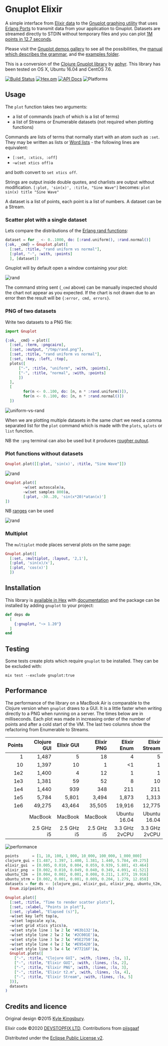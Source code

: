 # Gnuplot Elixir

A simple interface from [Elixir data][7] to the [Gnuplot graphing utility][1] that uses [Erlang Ports][5] to transmit data from your application to Gnuplot. Datasets are streamed directly to STDIN without temporary files and you can plot [1M points in 12.7 seconds](examples/stress.exs).

Please visit the [Gnuplot demos gallery](http://gnuplot.sourceforge.net/demo_5.3/) to see all the possibilities, the [manual which describes the grammar](http://www.gnuplot.info/docs_5.2/Gnuplot_5.2.pdf), and the [examples folder](examples/).

This is a conversion of the [Clojure Gnuplot library][4] by [aphyr][2]. This library has been tested on OS X, Ubuntu 16.04 and CentOS 7.6.

[![Build Status](https://github.com/devstopfix/xml_builder/workflows/mix/badge.svg)](https://github.com/devstopfix/gnuplot-elixir/actions)
[![Hex.pm](https://img.shields.io/hexpm/v/gnuplot.svg?style=flat-square)](https://hex.pm/packages/gnuplot)
[![API Docs](https://img.shields.io/badge/api-docs-MediumPurple.svg?style=flat)](https://hexdocs.pm/gnuplot/Gnuplot.html)
![Platforms](https://img.shields.io/badge/platform-osx%7Cubuntu%7Ccentos-black.svg)

## Usage

The `plot` function takes two arguments:

* a list of commands (each of which is a list of terms)
* a list of Streams or Enumerable datasets (not required when plotting functions)

Commands are lists of terms that normally start with an atom such as `:set`. They may be written as lists or [Word lists](https://elixir-lang.org/getting-started/sigils.html#word-lists) - the following lines are equivalent:

* `[:set, :xtics, :off]`
* `~w(set xtics off)a`

and both convert to `set xtics off`.

Strings are output inside double quotes, and charlists are output without modification. `[:plot, 'sin(x)', :title, "Sine Wave"]` becomes: `plot sin(x) title "Sine Wave"`

A dataset is a list of points, each point is a list of numbers. A dataset can be a Stream.

### Scatter plot with a single dataset

Lets compare the distributions of the [Erlang rand functions](http://erlang.org/doc/man/rand.html):

```elixir
dataset = for _ <- 0..1000, do: [:rand.uniform(), :rand.normal()]
{:ok, _cmd} = Gnuplot.plot([
  [:set, :title, "rand uniform vs normal"],
  [:plot, "-", :with, :points]
  ], [dataset])
```

Gnuplot will by default open a window containing your plot:

![rand](docs/gnuplot.PNG)

The command string sent (`_cmd` above) can be manually inspected should the chart not appear as you expected. If the chart is not drawn due to an error then the result will be `{:error, cmd, errors}`.

### PNG of two datasets

Write two datasets to a PNG file:

```elixir
import Gnuplot

{:ok, _cmd} = plot([
  [:set, :term, :pngcairo],
  [:set, :output, "/tmp/rand.png"],
  [:set, :title, "rand uniform vs normal"],
  [:set, :key, :left, :top],
  plots([
      ["-", :title, "uniform", :with, :points],
      ["-", :title, "normal", :with, :points]
      ])
  ],
  [
        for(n <- 0..100, do: [n, n * :rand.uniform()]),
        for(n <- 0..100, do: [n, n * :rand.normal()])
  ])
```

![uniform-vs-rand](docs/rand.PNG)

When we are plotting multiple datasets in the same chart we need a comma separated list for the `plot` command which is made with the `plots`, `splots` or `list` function.

NB the `:png` terminal can also be used but it produces [rougher output](http://www.gnuplotting.org/output-terminals/).


### Plot functions without datasets

```elixir
Gnuplot.plot([[:plot, 'sin(x)', :title, "Sine Wave"]])
```

![rand](docs/sine.PNG)

```elixir
Gnuplot.plot([
        ~w(set autoscale)a,
        ~w(set samples 800)a,
        [:plot, -30..20, 'sin(x*20)*atan(x)']
])
```

NB [ranges](https://hexdocs.pm/elixir/Range.html) can be used

![rand](docs/atan_sin.PNG)

### Multiplot

The `multiplot` mode places serveral plots on the same page:

```elixir
Gnuplot.plot([
  [:set, :multiplot, :layout, '2,1'],
  [:plot, 'sin(x)/x'],
  [:plot, 'cos(x)']
  ])
```

## Installation

This library is [available in Hex](https://hex.pm/packages/gnuplot) with [documentation](https://hexdocs.pm/gnuplot/Gnuplot.html) and the package can be installed by adding `gnuplot` to your project:

```elixir
def deps do
  [
    {:gnuplot, "~> 1.20"}
  ]
end
```

## Testing

Some tests create plots which require `gnuplot` to be installed. They can be be excluded with:

    mix test --exclude gnuplot:true

## Performance

The performance of the library on a MacBook Air is comparable to the Clojure version when `gnuplot` draws to a GUI. It is a little faster when writing directly to a PNG when running on a server. The times below are in milliseconds. Each plot was made in increasing order of the number of points and after a cold start of the VM. The last two columns show the refactoring from Enumerable to Streams.

| Points | Clojure GUI | Elixir GUI | Elixir PNG | Elixir Enum   | Elixir Stream |
| -----: | ----------: | ---------: | ---------: | ------------: | ------------: |
|      1 |       1,487 |          5 |         18 |             4 |             5 |
|     10 |       1,397 |         10 |          1 |            <1 |             1 |
|    1e2 |       1,400 |          4 |         12 |             1 |             1 |
|    1e3 |       1,381 |         59 |         52 |             8 |            10 |
|    1e4 |       1,440 |        939 |        348 |           211 |           211 |
|    1e5 |       5,784 |      5,801 |      3,494 |         1,873 |         1,313 |
|    1e6 |      49,275 |     43,464 |     35,505 |        19,916 |        12,775 |
|        |     MacBook |    MacBook |    MacBook |  Ubuntu 16.04 |  Ubuntu 16.04 |
|        |  2.5 GHz i5 | 2.5 GHz i5 | 2.5 GHz i5 | 3.3 GHz 2vCPU | 3.3 GHz 2vCPU |

![performance](docs/perf.PNG)

```elixir
points      = [1, 10, 100, 1_000, 10_000, 100_000, 1_000_000]
clojure_gui = [1.487, 1.397, 1.400, 1.381, 1.440, 5.784, 49.275]
elixir_gui  = [0.005, 0.010, 0.004, 0.059, 0.939, 5.801, 43.464]
elixir_png  = [0.002, 0.010, 0.049, 0.040, 0.349, 4.091, 41.521]
ubuntu_t2m  = [0.004, 0.002, 0.001, 0.008, 0.211, 1.873, 19.916]
ubuntu_strm = [0.002, 0.001, 0.001, 0.009, 0.204, 1.279, 12.858]
datasets = for ds <- [clojure_gui, elixir_gui, elixir_png, ubuntu_t2m, ubuntu_strm], do:
  Enum.zip(points, ds)

Gnuplot.plot([
  [:set, :title, "Time to render scatter plots"],
  [:set, :xlabel, "Points in plot"],
  [:set, :ylabel, "Elapsed (s)"],
  ~w(set key left top)a,
  ~w(set logscale xy)a,
  ~w(set grid xtics ytics)a,
  ~w(set style line 1 lw 2 lc '#63b132')a,
  ~w(set style line 2 lw 2 lc '#2C001E')a,
  ~w(set style line 3 lw 2 lc '#5E2750')a,
  ~w(set style line 4 lw 2 lc '#E95420')a,
  ~w(set style line 5 lw 4 lc '#77216F')a,
  Gnuplot.plots([
    ["-", :title, "Clojure GUI", :with, :lines, :ls, 1],
    ["-", :title, "Elixir GUI", :with, :lines, :ls, 2],
    ["-", :title, "Elixir PNG", :with, :lines, :ls, 3],
    ["-", :title, "Elixir t2.m", :with, :lines, :ls, 4],
    ["-", :title, "Elixir Stream", :with, :lines, :ls, 5]
  ])],
  datasets
)
```

## Credits and licence

Original design ©2015 [Kyle Kingsbury][2].

Elixir code ©2020 [DEVSTOPFIX LTD][3]. Contributions from [piisgaaf](https://github.com/piisgaaf)

Distributed under the [Eclipse Public License v2][6].


[1]: http://www.gnuplot.info/
[2]: https://github.com/aphyr
[3]: http://www.devstopfix.com/
[4]: https://github.com/aphyr/gnuplot
[5]: http://erlang.org/doc/reference_manual/ports.html
[6]: https://www.eclipse.org/legal/epl-2.0/
[7]: https://elixir-lang.org/getting-started/basic-types.html
